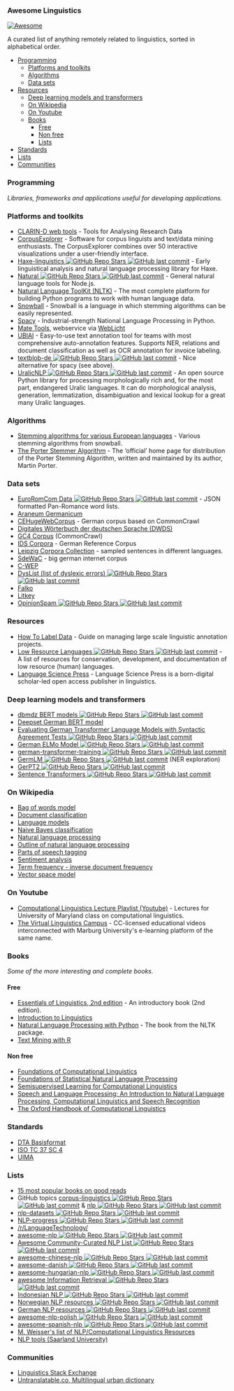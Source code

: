 ### Awesome Linguistics
[![Awesome](https://cdn.rawgit.com/sindresorhus/awesome/d7305f38d29fed78fa85652e3a63e154dd8e8829/media/badge.svg)](https://github.com/sindresorhus/awesome)

A curated list of anything remotely related to linguistics, sorted in alphabetical order.

- [Programming](#programming)
    - [Platforms and toolkits](#platforms-and-toolkits)
    - [Algorithms](#algorithms)
    - [Data sets](#data-sets)
- [Resources](#resources)
    - [Deep learning models and transformers](#deep-learning-models-and-transformers)
    - [On Wikipedia](#on-wikipedia)
    - [On Youtube](#on-youtube)
    - [Books](#books)
        - [Free](#free)
        - [Non free](#non-free)
        - [Lists](#lists)
- [Standards](#standards)
- [Lists](#lists)
- [Communities](#communities)

### Programming
*Libraries, frameworks and applications useful for developing applications.*

### Platforms and toolkits
* [CLARIN-D web tools](https://www.clarin-d.net/en/analysing) - Tools for Analysing Research Data 
* [CorpusExplorer](https://notes.jan-oliver-ruediger.de/software/corpusexplorer-overview/) - Software for corpus linguists and text/data mining enthusiasts. The CorpusExplorer combines over 50 interactive visualizations under a user-friendly interface.
* [Haxe-linguistics ![GitHub Repo Stars](https://img.shields.io/github/stars/sexybiggetje/haxe-linguistics) ![GitHub last commit](https://img.shields.io/github/last-commit/sexybiggetje/haxe-linguistics)](https://github.com/sexybiggetje/haxe-linguistics) - Early linguistical analysis and natural language processing library for Haxe.
* [Natural ![GitHub Repo Stars](https://img.shields.io/github/stars/NaturalNode/natural) ![GitHub last commit](https://img.shields.io/github/last-commit/NaturalNode/natural)](https://github.com/NaturalNode/natural) - General natural language tools for Node.js.
* [Natural Language ToolKit (NLTK)](http://www.nltk.org/) - The most complete platform for building Python programs to work with human language data.
* [Snowball](https://snowballstem.org/) - Snowball is a language in which stemming algorithms can be easily represented.
* [Spacy](https://spacy.io/) - Industrial-strength  National Language Processing in Python.
* [Mate Tools](http://hdl.handle.net/11022/1007-0000-0000-8E4E-A), webservice via [WebLicht](https://weblicht.sfs.uni-tuebingen.de/)
* [UBIAI](https://ubiai.tools/) - Easy-to-use text annotation tool for teams with most comprehensive auto-annotation features. Supports NER, relations and document classification as well as OCR annotation for invoice labeling.
* [textblob-de ![GitHub Repo Stars](https://img.shields.io/github/stars/markuskiller/textblob-de) ![GitHub last commit](https://img.shields.io/github/last-commit/markuskiller/textblob-de)](https://github.com/markuskiller/textblob-de) - Nice alternative for spacy (see above).
* [UralicNLP ![GitHub Repo Stars](https://img.shields.io/github/stars/mikahama/uralicNLP) ![GitHub last commit](https://img.shields.io/github/last-commit/mikahama/uralicNLP)](https://github.com/mikahama/uralicNLP) - An open source Python library for processing morphologically rich and, for the most part, endangered Uralic languages. It can do morphological analysis, generation, lemmatization, disambiguation and lexical lookup for a great many Uralic languages.

### Algorithms
* [Stemming algorithms for various European languages](http://snowball.tartarus.org/texts/stemmersoverview.html) - Various stemming algorithms from snowball.
* [The Porter Stemmer Algorithm](http://tartarus.org/martin/PorterStemmer/) - The ‘official’ home page for distribution of the Porter Stemming Algorithm, written and maintained by its author, Martin Porter.

### Data sets
* [EuroRomCom Data ![GitHub Repo Stars](https://img.shields.io/github/stars/kirkins/euroromcom) ![GitHub last commit](https://img.shields.io/github/last-commit/kirkins/euroromcom)](https://github.com/kirkins/euroromcom) - JSON formatted Pan-Romance word lists.
* [Araneum Germanicum](http://aranea.juls.savba.sk/aranea_about/_germanicum.html)
* [CEHugeWebCorpus](https://lindat.mff.cuni.cz/repository/xmlui/handle/11372/LRT-2638) - German corpus based on CommonCrawl
* [Digitales Wörterbuch der deutschen Sprache (DWDS)](https://dwds.de)
* [GC4 Corpus](https://german-nlp-group.github.io/projects/gc4-corpus.html) (CommonCrawl)
* [IDS Corpora](https://www1.ids-mannheim.de/kl/projekte/korpora) - German Reference Corpus
* [Leipzig Corpora Collection](https://wortschatz.uni-leipzig.de/en/download/) - sampled sentences in different languages.
* [SdeWaC](https://www.ims.uni-stuttgart.de/forschung/ressourcen/korpora/sdewac.en.html) - big german internet corpus
* [C-WEP](http://lingured.info/linguistic-resources/cwep/)
* [DysList (list of dyslexic errors) ![GitHub Repo Stars](https://img.shields.io/github/stars/Rauschii/DysListGerman) ![GitHub last commit](https://img.shields.io/github/last-commit/Rauschii/DysListGerman)](https://github.com/Rauschii/DysListGerman)
* [Falko](https://www.linguistik.hu-berlin.de/de/institut/professuren/korpuslinguistik/forschung/falko)
* [Litkey](https://www.linguistics.ruhr-uni-bochum.de/litkeycorpus/)
* [OpinionSpam ![GitHub Repo Stars](https://img.shields.io/github/stars/hdaSprachtechnologie/OpinionSpam) ![GitHub last commit](https://img.shields.io/github/last-commit/hdaSprachtechnologie/OpinionSpam)](https://github.com/hdaSprachtechnologie/OpinionSpam)

### Resources
* [How To Label Data](https://www.lighttag.io/how-to-label-data/) - Guide on managing large scale linguistic annotation projects.
* [Low Resource Languages ![GitHub Repo Stars](https://img.shields.io/github/stars/RIchardLitt/low-resource-languages) ![GitHub last commit](https://img.shields.io/github/last-commit/RIchardLitt/low-resource-languages)](https://github.com/RIchardLitt/low-resource-languages) - A list of resources for conservation, development, and documentation of low resource (human) languages.
* [Language Science Press](https://langsci-press.org/) - Language Science Press is a born-digital scholar-led open access publisher in linguistics.

### Deep learning models and transformers

* [dbmdz BERT models ![GitHub Repo Stars](https://img.shields.io/github/stars/dbmdz/berts) ![GitHub last commit](https://img.shields.io/github/last-commit/dbmdz/berts)](https://github.com/dbmdz/berts)
* [Deepset German BERT model](https://deepset.ai/german-bert)
* [Evaluating German Transformer Language Models with Syntactic Agreement Tests ![GitHub Repo Stars](https://img.shields.io/github/stars/DFKI-NLP/gevalm) ![GitHub last commit](https://img.shields.io/github/last-commit/DFKI-NLP/gevalm)](https://github.com/DFKI-NLP/gevalm)
* [German ELMo Model ![GitHub Repo Stars](https://img.shields.io/github/stars/t-systems-on-site-services-gmbh/german-elmo-model) ![GitHub last commit](https://img.shields.io/github/last-commit/t-systems-on-site-services-gmbh/german-elmo-model)](https://github.com/t-systems-on-site-services-gmbh/german-elmo-model)
* [german-transformer-training ![GitHub Repo Stars](https://img.shields.io/github/stars/PhilipMay/german-transformer-training) ![GitHub last commit](https://img.shields.io/github/last-commit/PhilipMay/german-transformer-training)](https://github.com/PhilipMay/german-transformer-training)
* [GermLM ![GitHub Repo Stars](https://img.shields.io/github/stars/tonianelope/Multilingual-BERT) ![GitHub last commit](https://img.shields.io/github/last-commit/tonianelope/Multilingual-BERT)](https://github.com/tonianelope/Multilingual-BERT) (NER exploration)
* [GerPT2 ![GitHub Repo Stars](https://img.shields.io/github/stars/bminixhofer/gerpt2) ![GitHub last commit](https://img.shields.io/github/last-commit/bminixhofer/gerpt2)](https://github.com/bminixhofer/gerpt2)
* [Sentence Transformers ![GitHub Repo Stars](https://img.shields.io/github/stars/UKPLab/sentence-transformers) ![GitHub last commit](https://img.shields.io/github/last-commit/UKPLab/sentence-transformers)](https://github.com/UKPLab/sentence-transformers)

### On Wikipedia
* [Bag of words model](https://en.wikipedia.org/wiki/Bag-of-words_model)
* [Document classification](https://en.wikipedia.org/wiki/Document_classification)
* [Language models](https://en.wikipedia.org/wiki/Language_model)
* [Naive Bayes classification](https://en.wikipedia.org/wiki/Naive_Bayes_classifier)
* [Natural language processing](https://en.wikipedia.org/wiki/Natural_language_processing)
* [Outline of natural language processing](https://en.wikipedia.org/wiki/Outline_of_natural_language_processing)
* [Parts of speech tagging](https://en.wikipedia.org/wiki/Part-of-speech_tagging)
* [Sentiment analysis](https://en.wikipedia.org/wiki/Sentiment_analysis)
* [Term frequency - inverse document frequency](https://en.wikipedia.org/wiki/Tf%E2%80%93idf)
* [Vector space model](https://en.wikipedia.org/wiki/Vector_space_model)

### On Youtube
* [Computational Linguistics Lecture Playlist (Youtube)](https://www.youtube.com/playlist?list=PLegWUnz91WfuPebLI97-WueAP90JO-15i) - Lectures for University of Maryland class on computational linguistics.
* [The Virtual Linguistics Campus](https://www.youtube.com/channel/UCaMpov1PPVXGcKYgwHjXB3g) - CC-licensed educational videos interconnected with Marburg University's e-learning platform of the same name.

### Books
*Some of the more interesting and complete books.*

#### Free
* [Essentials of Linguistics, 2nd edition](https://ecampusontario.pressbooks.pub/essentialsoflinguistics2/) - An introductory book (2nd edition).
* [Introduction to Linguistics](https://linguistics.ucla.edu/people/Kracht/courses/ling20-fall07/ling-intro.pdf)
* [Natural Language Processing with Python](https://www.nltk.org/book/) - The book from the NLTK package.
* [Text Mining with R](https://www.tidytextmining.com)

#### Non free
* [Foundations of Computational Linguistics](https://books.google.com/books?id=o9iGAgAAQBAJ&dq=Foundations+of+Computational+Linguistics&hl=nl&source=gbs_navlinks_s)
* [Foundations of Statistical Natural Language Processing](https://books.google.nl/books?id=YiFDxbEX3SUC)
* [Semisupervised Learning for Computational Linguistics](https://books.google.com/books/about/Semisupervised_Learning_for_Computationa.html?id=VCd67cGB_rAC&redir_esc=y)
* [Speech and Language Processing: An Introduction to Natural Language Processing, Computational Linguistics and Speech Recognition](https://books.google.nl/books?id=fZmj5UNK8AQC)
* [The Oxford Handbook of Computational Linguistics](https://www.oxfordhandbooks.com/view/10.1093/oxfordhb/9780199276349.001.0001/oxfordhb-9780199276349)

### Standards

* [DTA Basisformat](https://www.deutschestextarchiv.de/doku/basisformat/)
* [ISO TC 37 SC 4](https://www.iso.org/committee/297592.html)
* [UIMA](https://docs.oasis-open.org/uima/v1.0/os/uima-spec-os.html)

### Lists
* [15 most popular books on good reads](https://www.goodreads.com/shelf/show/natural-language-processing)
* GitHub topics [corpus-linguistics ![GitHub Repo Stars](https://img.shields.io/github/stars/topics/corpus-linguistics) ![GitHub last commit](https://img.shields.io/github/last-commit/topics/corpus-linguistics)](https://github.com/topics/corpus-linguistics) & [nlp ![GitHub Repo Stars](https://img.shields.io/github/stars/topics/nlp) ![GitHub last commit](https://img.shields.io/github/last-commit/topics/nlp)](https://github.com/topics/nlp)
* [nlp-datasets ![GitHub Repo Stars](https://img.shields.io/github/stars/niderhoff/nlp-datasets) ![GitHub last commit](https://img.shields.io/github/last-commit/niderhoff/nlp-datasets)](https://github.com/niderhoff/nlp-datasets)
* [NLP-progress ![GitHub Repo Stars](https://img.shields.io/github/stars/sebastianruder/NLP-progress) ![GitHub last commit](https://img.shields.io/github/last-commit/sebastianruder/NLP-progress)](https://github.com/sebastianruder/NLP-progress)
* [/r/LanguageTechnology/](https://www.reddit.com/r/LanguageTechnology/)
* [awesome-nlp ![GitHub Repo Stars](https://img.shields.io/github/stars/keon/awesome-nlp) ![GitHub last commit](https://img.shields.io/github/last-commit/keon/awesome-nlp)](https://github.com/keon/awesome-nlp)
* [Awesome Community-Curated NLP List ![GitHub Repo Stars](https://img.shields.io/github/stars/alvations/awesome-community-curated-nlp) ![GitHub last commit](https://img.shields.io/github/last-commit/alvations/awesome-community-curated-nlp)](https://github.com/alvations/awesome-community-curated-nlp)
* [awesome-chinese-nlp ![GitHub Repo Stars](https://img.shields.io/github/stars/crownpku/Awesome-Chinese-NLP) ![GitHub last commit](https://img.shields.io/github/last-commit/crownpku/Awesome-Chinese-NLP)](https://github.com/crownpku/Awesome-Chinese-NLP)
* [awesome-danish ![GitHub Repo Stars](https://img.shields.io/github/stars/fnielsen/awesome-danish) ![GitHub last commit](https://img.shields.io/github/last-commit/fnielsen/awesome-danish)](https://github.com/fnielsen/awesome-danish)
* [awesome-hungarian-nlp ![GitHub Repo Stars](https://img.shields.io/github/stars/oroszgy/awesome-hungarian-nlp) ![GitHub last commit](https://img.shields.io/github/last-commit/oroszgy/awesome-hungarian-nlp)](https://github.com/oroszgy/awesome-hungarian-nlp)
* [awesome Information Retrieval ![GitHub Repo Stars](https://img.shields.io/github/stars/harpribot/awesome-information-retrieval) ![GitHub last commit](https://img.shields.io/github/last-commit/harpribot/awesome-information-retrieval)](https://github.com/harpribot/awesome-information-retrieval)
* [Indonesian NLP ![GitHub Repo Stars](https://img.shields.io/github/stars/kmkurn/id-nlp-resource) ![GitHub last commit](https://img.shields.io/github/last-commit/kmkurn/id-nlp-resource)](https://github.com/kmkurn/id-nlp-resource)
* [Norwegian NLP resources ![GitHub Repo Stars](https://img.shields.io/github/stars/web64/norwegian-nlp-resources) ![GitHub last commit](https://img.shields.io/github/last-commit/web64/norwegian-nlp-resources)](https://github.com/web64/norwegian-nlp-resources)
* [German NLP resources ![GitHub Repo Stars](https://img.shields.io/github/stars/adbar/German-NLP) ![GitHub last commit](https://img.shields.io/github/last-commit/adbar/German-NLP)](https://github.com/adbar/German-NLP/)
* [awesome-nlp-polish ![GitHub Repo Stars](https://img.shields.io/github/stars/ksopyla/awesome-nlp-polish) ![GitHub last commit](https://img.shields.io/github/last-commit/ksopyla/awesome-nlp-polish)](https://github.com/ksopyla/awesome-nlp-polish)
* [awesome-spanish-nlp ![GitHub Repo Stars](https://img.shields.io/github/stars/dav009/awesome-spanish-nlp) ![GitHub last commit](https://img.shields.io/github/last-commit/dav009/awesome-spanish-nlp)](https://github.com/dav009/awesome-spanish-nlp)
* [M. Weisser's list of NLP/Computational Linguistics Resources](https://martinweisser.org/corpora_site/comp_ling_resources.html)
* [NLP tools (Saarland University)](https://www.coli.uni-saarland.de/~csporled/page.php?id=tools)

### Communities
* [Linguistics Stack Exchange](https://linguistics.stackexchange.com/)
* [Untranslatable.co, Multilingual urban dictionary](https://untranslatable.co/)
